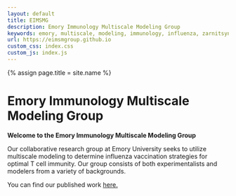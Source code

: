```yaml
---
layout: default
title: EIMSMG
description: Emory Immunology Multiscale Modeling Group
keywords: emory, multiscale, modeling, immunology, influenza, zarnitsyna
url: https://eimsmgroup.github.io
custom_css: index.css
custom_js: index.js
---
```

{% assign page.title = site.name %}

<!-- Header -->

<div class="header home-header">
    <div class="Grid container">
        <div id="header-text" class="Grid-cell u-size7of8">
            <h1 class="large-title">Emory Immunology Multiscale Modeling Group</h1>
        </div>
    </div>
</div>

**Welcome to the Emory Immunology Multiscale Modeling Group**

Our collaborative research group at Emory University seeks to utilize multiscale modeling to determine influenza vaccination strategies for optimal T cell immunity. Our group consists of both experimentalists and modelers from a variety of backgrounds.

You can find our published work 
                <a href="https://github.com/EIMSMGroup/Published-Work" target="_blank"> here.</a>
        


